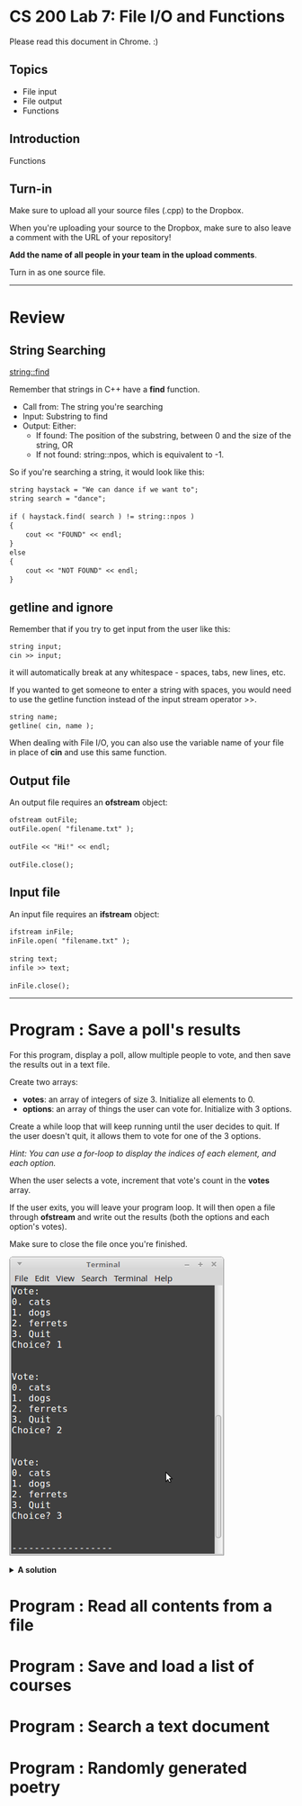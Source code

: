 # CS 200 Lab 7: File I/O and Functions

Please read this document in Chrome. :)

## Topics

* File input
* File output
* Functions

## Introduction

Functions


## Turn-in

Make sure to upload all your source files (.cpp) to the Dropbox.

When you're uploading your source to the Dropbox, make sure
to also leave a comment with the URL of your repository!

**Add the name of all people in your team in the upload comments**.

Turn in as one source file.

---

# Review

## String Searching

[string::find](http://www.cplusplus.com/reference/string/string/find/)

Remember that strings in C++ have a **find** function.

* Call from: The string you're searching
* Input: Substring to find
* Output: Either:
	* If found: The position of the substring, between 0 and the size of the string, OR
	* If not found: string::npos, which is equivalent to -1.

So if you're searching a string, it would look like this:

	string haystack = "We can dance if we want to";
	string search = "dance";
	
	if ( haystack.find( search ) != string::npos )
	{
		cout << "FOUND" << endl;
	}
	else
	{
		cout << "NOT FOUND" << endl;
	}

## getline and ignore

Remember that if you try to get input from the user like this:

	string input;
	cin >> input;
	
it will automatically break at any whitespace - spaces, tabs, new lines, etc.

If you wanted to get someone to enter a string with spaces, you would need to use
the getline function instead of the input stream operator >>.

	string name;
	getline( cin, name );

When dealing with File I/O, you can also use the variable name of your
file in place of **cin** and use this same function.

## Output file

An output file requires an **ofstream** object:

	ofstream outFile;
	outFile.open( "filename.txt" );
	
	outFile << "Hi!" << endl;
	
	outFile.close();

## Input file

An input file requires an **ifstream** object:

	ifstream inFile;
	inFile.open( "filename.txt" );
	
	string text;
	infile >> text;
	
	inFile.close();

---

# Program : Save a poll's results

For this program, display a poll, allow multiple people to vote, and
then save the results out in a text file.

Create two arrays:

* **votes**: an array of integers of size 3. Initialize all elements to 0.
* **options**: an array of things the user can vote for. Initialize with 3 options.

Create a while loop that will keep running until the user decides to quit.
If the user doesn't quit, it allows them to vote for one of the 3 options.

*Hint: You can use a for-loop to display the indices of each element, and each option.*

When the user selects a vote, increment that vote's count in the **votes** array.

If the user exits, you will leave your program loop. It will then
open a file through **ofstream** and write out the results (both the options and each option's votes).

Make sure to close the file once you're finished.

![Screenshot](images/cl7-00.png)

<details>
	<summary><strong>
		A solution
	</strong></summary>


    int votes[3] = { 0, 0, 0 };
    string options[3] = { "cats", "dogs", "ferrets" };

    while ( true )
    {
		cout << endl << endl;
		cout << "Vote: " << endl;
        for ( int i = 0; i < 3; i++ )
        {
            cout << i << ". " << options[i] << endl;
        }
		cout << "3. Quit" << endl;

        cout << "Choice? ";
        int choice;
        cin >> choice;

        if ( choice == 3 )
        {
			break;
        }
        else
        {
            votes[ choice ]++;
        }
    }
    
    ofstream output( "poll-results.txt" );
    
    for ( int i = 0; i < 3; i++ )
    {
		output << options[i] << ": " << votes[i] << endl;
	}
    
    output.close();

</details>


# Program : Read all contents from a file

# Program : Save and load a list of courses

# Program : Search a text document

# Program : Randomly generated poetry







